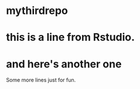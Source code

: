 # mythirdrepo

# this is a line from Rstudio.

# and here's another one

Some more lines just for fun.